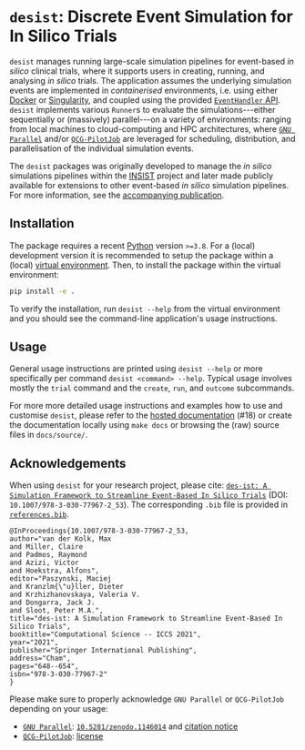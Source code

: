 # `desist`: Discrete Event Simulation for In Silico Trials

`desist` manages running large-scale simulation pipelines for event-based *in
silico* clinical trials, where it supports users in creating, running, and
analysing *in silico* trials. The application assumes the underlying simulation
events are implemented in *containerised* environments, i.e. using either
[Docker](https://www.docker.com/) or
[Singularity](https://sylabs.io/singularity/), and coupled using the provided
[`EventHandler` API](desist/eventhandler/api.py). `desist` implements various
`Runner`s to evaluate the simulations---either sequentially or (massively)
parallel---on a variety of environments: ranging from local machines to
cloud-computing and HPC architectures, where [`GNU
Parallel`](https://www.gnu.org/software/parallel/) and/or
[`QCG-PilotJob`](https://github.com/vecma-project/QCG-PilotJob/) are leveraged
for scheduling, distribution, and parallelisation of the individual simulation
events.

The `desist` packages was originally developed to manage the *in silico*
simulations pipelines within the [INSIST](https://www.insist-h2020.eu/) project
and later made publicly available for extensions to other event-based *in
silico* simulation pipelines. For more information, see the [accompanying
publication](#acknowledgements).

## Installation

The package requires a recent [Python](https://www.python.org) version `>=3.8`. For a (local) development
version it is recommended to setup the package within a (local) [virtual
environment](https://docs.python.org/3/tutorial/venv.html). Then, to install the
package within the virtual environment:

```bash
pip install -e .
```

To verify the installation, run `desist --help` from the virtual environment and
you should see the command-line application's usage instructions.

## Usage

General usage instructions are printed using `desist --help` or more
specifically per command `desist <command> --help`. Typical usage involves
mostly the `trial` command and the `create`, `run`, and `outcome` subcommands.

For more more detailed usage instructions and examples how to use and customise
`desist`, please refer to the [hosted
documentation](https://insilicostroketrial.eu/insist_docs/) (#18) or create the
documentation locally using `make docs` or browsing the (raw) source files in
`docs/source/`.

## Acknowledgements

When using `desist` for your research project, please cite: [`des-ist: A
Simulation Framework to Streamline Event-Based In Silico
Trials`](https://link.springer.com/chapter/10.1007/978-3-030-77967-2_53) (DOI:
`10.1007/978-3-030-77967-2_53`). The corresponding `.bib` file is provided
in [`references.bib`](references.bib).

```
@InProceedings{10.1007/978-3-030-77967-2_53,
author="van der Kolk, Max
and Miller, Claire
and Padmos, Raymond
and Azizi, Victor
and Hoekstra, Alfons",
editor="Paszynski, Maciej
and Kranzlm{\"u}ller, Dieter
and Krzhizhanovskaya, Valeria V.
and Dongarra, Jack J.
and Sloot, Peter M.A.",
title="des-ist: A Simulation Framework to Streamline Event-Based In Silico Trials",
booktitle="Computational Science -- ICCS 2021",
year="2021",
publisher="Springer International Publishing",
address="Cham",
pages="648--654",
isbn="978-3-030-77967-2"
}
```

Please make sure to properly acknowledge `GNU Parallel` or `QCG-PilotJob`
depending on your usage:

- [`GNU Parallel`](https://www.gnu.org/software/parallel/):
  [`10.5281/zenodo.1146014`](https://doi.org/10.5281/zenodo.1146014) and
  [citation notice](https://git.savannah.gnu.org/cgit/parallel.git/tree/doc/citation-notice-faq.txt)
- [`QCG-PilotJob`](https://github.com/vecma-project/QCG-PilotJob/):
  [license](https://github.com/vecma-project/QCG-PilotJob/blob/develop/LICENSE)
